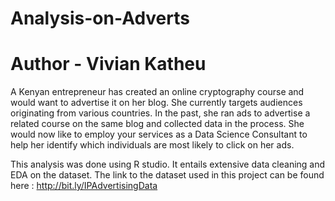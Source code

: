 # Analysis-on-Adverts
# Author - Vivian Katheu
A Kenyan entrepreneur has created an online cryptography course and would want to advertise it on her blog. She currently targets audiences originating from various countries. In the past, she ran ads to advertise a related course on the same blog and collected data in the process. She would now like to employ your services as a Data Science Consultant to help her identify which individuals are most likely to click on her ads.

This analysis was done using R studio. It entails extensive data cleaning and EDA on the dataset.
The link to the dataset used in this project can be found here : http://bit.ly/IPAdvertisingData
